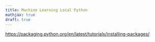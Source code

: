```yaml
---
title: Machine Learning Local Python
mathjax: true
draft: true
---
```


https://packaging.python.org/en/latest/tutorials/installing-packages/